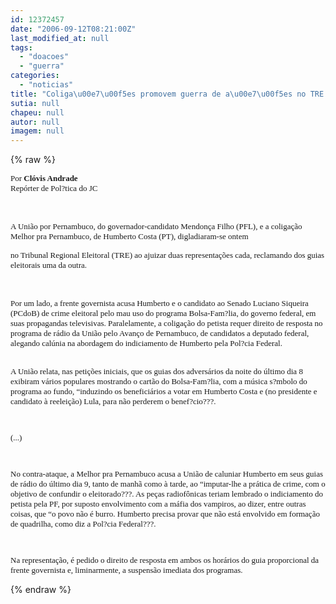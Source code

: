 ```yaml
---
id: 12372457
date: "2006-09-12T08:21:00Z"
last_modified_at: null
tags:
  - "doacoes"
  - "guerra"
categories:
  - "noticias"
title: "Coliga\u00e7\u00f5es promovem guerra de a\u00e7\u00f5es no TRE "
sutia: null
chapeu: null
autor: null
imagem: null
---
```

{% raw %}
<p><DIV><FONT face=Arial size=2><FONT face=Verdana>Por <STRONG>Clóvis Andrade<BR></STRONG>Repórter de Pol?tica do JC</FONT></FONT></DIV></p>
<p><DIV><FONT face=Verdana></FONT>&nbsp;</DIV></p>
<p><DIV><FONT face=Arial size=2><FONT face=Verdana>A União por Pernambuco, do governador-candidato Mendonça Filho (PFL), e a coligação Melhor pra Pernambuco, de Humberto Costa (PT), digladiaram-se ontem</p>
<p> no Tribunal Regional Eleitoral (TRE) ao ajuizar duas representações cada, reclamando dos guias eleitorais uma da outra. </FONT></FONT></DIV></p>
<p><DIV><FONT face=Arial size=2><FONT face=Verdana></FONT></FONT>&nbsp;</DIV></p>
<p><DIV><FONT face=Arial size=2><FONT face=Verdana>Por um lado, a frente governista acusa Humberto e o candidato ao Senado Luciano Siqueira (PCdoB) de crime eleitoral pelo mau uso do programa Bolsa-Fam?lia, do governo federal, em suas propagandas televisivas. Paralelamente, a coligação do petista requer direito de resposta no programa de rádio da União pelo Avanço de Pernambuco, de candidatos a deputado federal, alegando calúnia na abordagem do indiciamento de Humberto pela Pol?cia Federal.</FONT></FONT></DIV><FONT face=Arial size=2><FONT face=Verdana></p>
<p><DIV><BR>A União relata, nas petições iniciais, que os guias dos adversários da noite do último dia 8 exibiram vários populares mostrando o cartão do Bolsa-Fam?lia, com a música s?mbolo do programa ao fundo, “induzindo os beneficiários a votar em Humberto Costa e (no presidente e candidato à reeleição) Lula, para não perderem o benef?cio???. </DIV></p>
<p><DIV>&nbsp;</DIV></p>
<p><DIV>(...)</DIV></p>
<p><DIV>&nbsp;</DIV></p>
<p><DIV>No contra-ataque, a Melhor pra Pernambuco acusa a União de caluniar Humberto em seus guias de rádio do último dia 9, tanto de manhã como à tarde, ao “imputar-lhe a prática de crime, com o objetivo de confundir o eleitorado???. As peças radiofônicas teriam lembrado o indiciamento do petista pela PF, por suposto envolvimento com a máfia dos vampiros, ao dizer, entre outras coisas, que “o povo não é burro. Humberto precisa provar que não está envolvido em formação de quadrilha, como diz a Pol?cia Federal???. </DIV></p>
<p><DIV>&nbsp;</DIV></p>
<p><DIV>Na representação, é pedido o direito de resposta em ambos os horários do guia proporcional da frente governista e, liminarmente, a suspensão imediata dos programas.</FONT></FONT></DIV> </p>
{% endraw %}